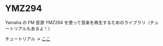# YMZ294

Yamaha の FM 音源 YMZ294 を使って音楽を再生するためのライブラリ（チュートリアルもあるよ！）

チュートリアル → [ここ](https://kanade-k-1228.github.io/Lab/Electronics/YMZ294/)
